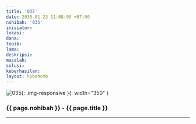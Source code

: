 ```yaml
---
title: '035'
date: 2035-01-23 11:08:00 +07:00
nohibah: '035'
inisiator: 
lokasi: 
dana: 
topik: 
lama: 
deskripsi: 
masalah: 
solusi: 
keberhasilan: 
layout: hibahcmb
---
```


![035](/static/img/hibahcmb/035.png){: .img-responsive }{: width="350" }

### {{ page.nohibah }} - {{ page.title }}

---

